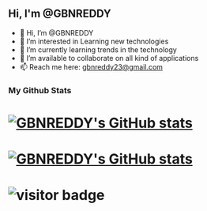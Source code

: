 <h2>Hi, I'm @GBNREDDY</h2>

<!-- 
[![Linkedin: aastha-gupta-3a2187158](https://img.shields.io/badge/-LinkedIn-blue?style=flat-square&logo=Linkedin&logoColor=white&link=https://www.linkedin.com/in/aastha-gupta-3a2187158/)](https://www.linkedin.com/in/aastha-gupta-3a2187158/)
[![Twitter: aastha](https://img.shields.io/badge/-Twitter-blue?style=flat-square&logo=twitter&logoColor=white&link=https://twitter.com/AasthaG94806128)](https://twitter.com/AasthaG94806128)
[![Facebook: aastha](https://img.shields.io/badge/-Facebook-blue?style=flat-square&logo=facebook&logoColor=white&link=https://www.facebook.com/14.aastha/)](https://www.facebook.com/14.aastha/)
[![Instagram: aastha](https://img.shields.io/badge/-Instagram-blue?style=flat-square&logo=instagram&logoColor=white&link=https://www.instagram.com/14_aastha/)](https://www.instagram.com/14_aastha/)
-->

- 👋 Hi, I’m @GBNREDDY
- 👀 I’m interested in Learning new technologies
- 🌱 I’m currently learning trends in the technology
- 💞️ I’m available to collaborate on all kind of applications
- 📫 Reach me here: <a href="mailto:gbnreddy23@gmail.com">gbnreddy23@gmail.com</a>

<!--
### My Skills
<p align="center">
  <img src="https://raw.githubusercontent.com/github/explore/80688e429a7d4ef2fca1e82350fe8e3517d3494d/topics/react/react.png" alt="react" width="55" height="55"/>
  <img src="https://raw.githubusercontent.com/github/explore/80688e429a7d4ef2fca1e82350fe8e3517d3494d/topics/nodejs/nodejs.png" alt="node" width="55" height="55"/>
  <img src="https://raw.githubusercontent.com/github/explore/80688e429a7d4ef2fca1e82350fe8e3517d3494d/topics/express/express.png" alt="express" width="55" height="55"/>
  <img src="https://raw.githubusercontent.com/github/explore/80688e429a7d4ef2fca1e82350fe8e3517d3494d/topics/mongodb/mongodb.png" alt="mongodb" width="55" height="55"/>
  <img src="https://raw.githubusercontent.com/github/explore/80688e429a7d4ef2fca1e82350fe8e3517d3494d/topics/javascript/javascript.png" alt="javascript" width="55" height="55"/>
</p>
-->

### My Github Stats 
# [![GBNREDDY's GitHub stats](https://github-readme-stats.vercel.app/api?username=GBNREDDY&show_icons=true)](https://github.com/GBNREDDY)
# [![GBNREDDY's GitHub stats](https://github-readme-stats.vercel.app/api/top-langs/?username=gbnreddy&hide=html&show_icons=true)](https://github.com/GBNREDDY)
# ![visitor badge](https://visitor-badge.glitch.me/badge?page_id=GBNREDDY)




  
